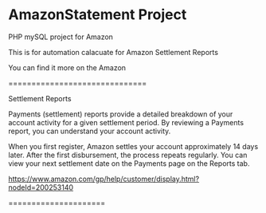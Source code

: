 # AmazonStatement Project
PHP mySQL project for Amazon

This is for automation calacuate for Amazon Settlement Reports

You can find it more on the Amazon



 ==============================
 
 Settlement Reports

Payments (settlement) reports provide a detailed breakdown of your account activity for a given settlement period. By reviewing a Payments report, you can understand your account activity.

When you first register, Amazon settles your account approximately 14 days later. After the first disbursement, the process repeats regularly. You can view your next settlement date on the Payments page on the Reports tab.

https://www.amazon.com/gp/help/customer/display.html?nodeId=200253140

=====================

